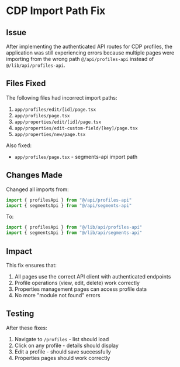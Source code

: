 # CDP Import Path Fix

## Issue
After implementing the authenticated API routes for CDP profiles, the application was still experiencing errors because multiple pages were importing from the wrong path `@/api/profiles-api` instead of `@/lib/api/profiles-api`.

## Files Fixed
The following files had incorrect import paths:
1. `app/profiles/edit/[id]/page.tsx`
2. `app/profiles/page.tsx`
3. `app/properties/edit/[id]/page.tsx`
4. `app/properties/edit-custom-field/[key]/page.tsx`
5. `app/properties/new/page.tsx`

Also fixed:
- `app/profiles/page.tsx` - segments-api import path

## Changes Made
Changed all imports from:
```typescript
import { profilesApi } from "@/api/profiles-api"
import { segmentsApi } from "@/api/segments-api"
```

To:
```typescript
import { profilesApi } from "@/lib/api/profiles-api"
import { segmentsApi } from "@/lib/api/segments-api"
```

## Impact
This fix ensures that:
1. All pages use the correct API client with authenticated endpoints
2. Profile operations (view, edit, delete) work correctly
3. Properties management pages can access profile data
4. No more "module not found" errors

## Testing
After these fixes:
1. Navigate to `/profiles` - list should load
2. Click on any profile - details should display
3. Edit a profile - should save successfully
4. Properties pages should work correctly
